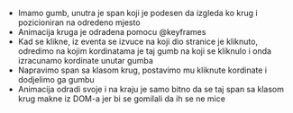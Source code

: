 * Imamo gumb, unutra je span koji je podesen da izgleda ko krug i pozicioniran na odredeno mjesto
* Animacija kruga je odradena pomocu @keyframes
* Kad se klikne, iz eventa se izvuce na koji dio stranice je kliknuto, odredimo na kojim kordinatama je taj gumb na koji se kliknulo i onda izracunamo kordinate unutar gumba
* Napravimo span sa klasom krug, postavimo mu kliknute kordinate i dodjelimo ga gumbu
* Animacija odradi svoje i na kraju je samo bitno da se taj span sa klasom krug makne iz DOM-a jer bi se gomilali da ih se ne mice